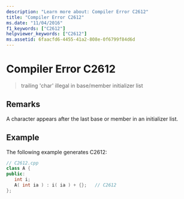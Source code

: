 ```yaml
---
description: "Learn more about: Compiler Error C2612"
title: "Compiler Error C2612"
ms.date: "11/04/2016"
f1_keywords: ["C2612"]
helpviewer_keywords: ["C2612"]
ms.assetid: 6faacfd6-4455-41a2-808e-0f6799f84d6d
---
```

# Compiler Error C2612

> trailing 'char' illegal in base/member initializer list

## Remarks

A character appears after the last base or member in an initializer list.

## Example

The following example generates C2612:

```cpp
// C2612.cpp
class A {
public:
   int i;
   A( int ia ) : i( ia ) + {};   // C2612
};
```
